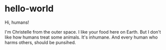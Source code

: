 # hello-world

Hi, humans!

I'm Christelle from the outer space.
I like your food here on Earth.
But I don't like how humans treat some animals.
It's inhumane. And every human who harms others, should be punsihed.
